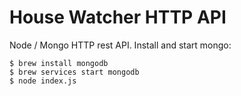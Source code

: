 # House Watcher HTTP API

Node / Mongo HTTP rest API.  Install and start mongo:
```
$ brew install mongodb
$ brew services start mongodb
$ node index.js
```
